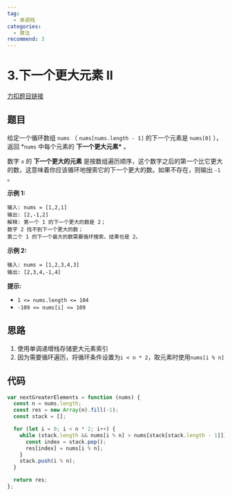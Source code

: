 ```yaml
---
tag:
  - 单调栈
categories:
  - 算法
recommend: 3
---
```


# 3.下一个更大元素 II

[力扣题目链接](https://leetcode.cn/problems/next-greater-element-ii/)

## 题目

给定一个循环数组 `nums` （ `nums[nums.length - 1]` 的下一个元素是 `nums[0]` ），返回 \*`nums` 中每个元素的 **下一个更大元素\*** 。

数字 `x` 的 **下一个更大的元素** 是按数组遍历顺序，这个数字之后的第一个比它更大的数，这意味着你应该循环地搜索它的下一个更大的数。如果不存在，则输出 `-1` 。

**示例 1:**

```
输入: nums = [1,2,1]
输出: [2,-1,2]
解释: 第一个 1 的下一个更大的数是 2；
数字 2 找不到下一个更大的数；
第二个 1 的下一个最大的数需要循环搜索，结果也是 2。
```

**示例 2:**

```
输入: nums = [1,2,3,4,3]
输出: [2,3,4,-1,4]
```

**提示:**

- `1 <= nums.length <= 104`
- `-109 <= nums[i] <= 109`

## 思路

1. 使用单调递增栈存储更大元素索引
2. 因为需要循环遍历，将循环条件设置为`i < n * 2`，取元素时使用`nums[i % n]`

## 代码

```js
var nextGreaterElements = function (nums) {
  const n = nums.length;
  const res = new Array(n).fill(-1);
  const stack = [];

  for (let i = 0; i < n * 2; i++) {
    while (stack.length && nums[i % n] > nums[stack[stack.length - 1]]) {
      const index = stack.pop();
      res[index] = nums[i % n];
    }
    stack.push(i % n);
  }

  return res;
};
```
